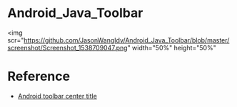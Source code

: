 # Android_Java_Toolbar

<img scr="https://github.com/JasonWangIdv/Android_Java_Toolbar/blob/master/screenshot/Screenshot_1538709047.png" width="50%" height="50%"

# Reference
* [Android toolbar center title](https://stackoverflow.com/questions/26533510/android-toolbar-center-title-and-custom-font)
